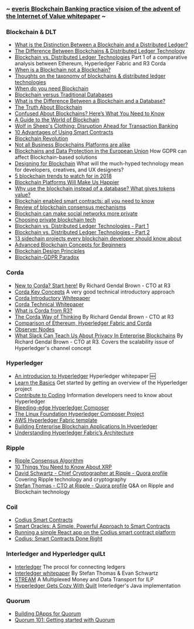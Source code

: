 ### ~ [everis Blockchain Banking practice vision of the advent of the Internet of Value whitepaper](https://github.com/jotaele84/blockchain-resources/blob/master/Resources/The%20Advent%20of%20the%20Internet%20of%20Value.pdf) ~

### Blockchain & DLT
* [What is the Distinction Between a Blockchain and a Distributed Ledger?](https://www.r3.com/blog/what-is-the-distinction-between-a-blockchain-and-a-distributed-ledger/)
* [The Difference Between Blockchains & Distributed Ledger Technology](https://towardsdatascience.com/the-difference-between-blockchains-distributed-ledger-technology-42715a0fa92)
* [Blockchain vs. Distributed Ledger Technologies](https://media.consensys.net/blockchain-vs-distributed-ledger-technologies-1e0289a87b16) Part 1 of a comparative analysis between Ethereum, Hyperledger Fabric and R3 Corda
* [When is a Blockchain not a Blockchain?](http://www.r3cev.com/blog/2017/2/24/when-is-a-blockchain-not-a-blockchain)
* [Thoughts on the taxonomy of blockchains & distributed ledger technologies](https://www.linkedin.com/pulse/thoughts-taxonomy-blockchains-distributed-ledger-colin-platt/)
* [When do you need Blockchain](https://www.cointelligence.com/content/when-do-you-need-blockchain/)
* [Blockchain versus Traditional Databases](https://hackernoon.com/blockchains-versus-traditional-databases-c1a728159f79)
* [What is the Difference Between a Blockchain and a Database?](https://www.coindesk.com/information/what-is-the-difference-blockchain-and-database/)
* [The Truth About Blockchain](https://hbr.org/2017/01/the-truth-about-blockchain)
* [Confused About Blockchains? Here’s What You Need to Know](https://www.nytimes.com/2018/06/27/business/dealbook/blockchains-guide-information.html)
* [A Guide to the World of Blockchain](https://www.nytimes.com/interactive/2018/06/27/business/dealbook/blockchain-currencies.html)
* [Wolf in Sheep's Clothing: Disruption Ahead for Transaction Banking](http://www.bain.com/publications/articles/disruption-ahead-for-transaction-banking.aspx)
* [10 Advantages of Using Smart Contracts](https://medium.com/@ChainTrade/10-advantages-of-using-smart-contracts-bc29c508691a)
* [Blockchain Revolution](http://blockchain-revolution.com/)
* [Not all Business Blockchains Platforms are alike](https://www.r3.com/blog/not-all-business-blockchain-platforms-are-alike/)
* [Blockchains and Data Protection in the European Union](https://github.com/jotaele84/blockchain-resources/blob/master/Resources/Blockchains-and-Data-Protection-in-the-European-Union.pdf) How GDPR can affect Blockchain-based solutions
* [Designing for Blockchain](https://medium.com/emerson-stone/designing-for-blockchain-f0e8c25997bd) What will the much-hyped technology mean for developers, creatives, and UX designers?
* [5 blockchain trends to watch for in 2018](https://enterprisersproject.com/article/2017/12/5-blockchain-trends-watch-2018?sc_cid=7016000000127ECAAY)
* [Blockchain Platforms Will Make Us Happier](https://hackernoon.com/blockchain-platforms-will-make-us-happier-8e460eb2ce74)
* [Why use the blockchain instead of a database? What gives tokens value?](https://hackernoon.com/why-use-the-blockchain-instead-of-a-database-what-gives-tokens-value-263449681153)
* [Blockchain enabled smart contracts: all you need to know](https://www.allerin.com/blog/blockchain-enabled-smart-contracts-all-you-need-to-know)
* [Review of blockchain consensus mechanisms](https://blog.wavesplatform.com/review-of-blockchain-consensus-mechanisms-f575afae38f2)
* [Blockchain can make social networks more private](https://thenextweb.com/contributors/2017/08/21/blockchain-can-make-social-networks-private-profitable/)
* [Choosing private blockchain tech](https://hackernoon.com/choosing-private-blockchain-tech-quorum-d33221d40b54)
* [Blockchain vs. Distributed Ledger Technologies - Part 1](https://media.consensys.net/blockchain-vs-distributed-ledger-technologies-1e0289a87b16)
* [Blockchain vs. Distributed Ledger Technologies - Part 2](https://media.consensys.net/blockchains-vs-distributed-ledger-technologies-part-2-governing-dynamics-a697848d5b82)
* [13 sidechain projects every blockchain developer should know about](https://hackernoon.com/13-sidechain-projects-every-blockchain-developer-should-know-about-804b65364107)
* [Advanced Blockchain Concepts for Beginners](https://medium.com/@mycoralhealth/advanced-blockchain-concepts-for-beginners-32887202afad)
* [Blockchain Design Principles](https://medium.com/design-ibm/blockchain-design-principles-599c5c067b6e)
* [Blockchain-GDPR Paradox](https://medium.com/wearetheledger/the-blockchain-gdpr-paradox-fc51e663d047)



### Corda
* [New to Corda? Start here!](https://medium.com/corda/new-to-corda-start-here-8ba9b48ab96c) By Richard Gendal Brown - CTO at R3
* [Corda Key Concepts](https://docs.corda.net/key-concepts.html) A very good technical introductory approach
* [Corda Introductory Whitepaper](https://docs.corda.net/_static/corda-introductory-whitepaper.pdf)
* [Corda Technical Whitepaper](https://docs.corda.net/_static/corda-technical-whitepaper.pdf)
* [What is Corda from R3?](https://medium.com/@mark.heaver/what-is-corda-from-r3-6f0657572ac1)
* [The Corda Way of Thinking](https://gendal.me/2017/02/21/the-corda-way-of-thinking/) By Richard Gendal Brown - CTO at R3
* [Comparison of Ethereum, Hyperledger Fabric and Corda](https://medium.com/@philippsandner/comparison-of-ethereum-hyperledger-fabric-and-corda-21c1bb9442f6)
* [Observer Nodes](https://docs.corda.net/tutorial-observer-nodes.html)
* [What Slack Can Teach Us About Privacy In Enterprise Blockchains](https://gendal.me/2017/07/20/what-slack-can-teach-us-about-privacy-in-enterprise-blockchains/) By Richard Gendal Brown - CTO at R3. Covers the scalability issue of Hyperledger's channel concept

### Hyperledger
* [An introducion to Hyperledger](https://www.hyperledger.org/wp-content/uploads/2018/08/HL_Whitepaper_IntroductiontoHyperledger.pdf) Hyperledger whitepaper 🆕
* [Learn the Basics](https://www.hyperledger.org/community/basics) Get started by getting an overview of the Hyperledger project
* [Contribute to Coding](https://www.hyperledger.org/community/coding) Information developers need to know about Hyperledger
* [Bleeding-edge Hyperledger Composer](https://medium.com/@sam_smith_77793/bleeding-edge-hyperledger-composer-a9f29e2b9fae)
* [The Linux Foundation Hyperledger Composer Project](https://medium.com/@sam_smith_77793/the-linux-foundation-hyperledger-composer-project-f1a9442afd0d)
* [AWS Hyperledger Fabric template](https://medium.com/coinmonks/get-started-with-blockchain-using-the-aws-hyperledger-fabric-template-an-unofficial-guide-551bc46af710)
* [Building Enterprise Blockchain Applications In Hyperledger](https://medium.com/@madronaventurelabs/building-enterprise-blockchain-applications-in-hyperledger-8d869bb214d9)
* [Understanding Hyperledger Fabric’s Architecture](https://medium.com/hyperlegendary/understanding-hyperledger-fabrics-architecture-3b37d81c3e96)


### Ripple
* [Ripple Consensus Algorithm](https://ripple.com/files/ripple_consensus_whitepaper.pdf)
* [10 Things You Need to Know About XRP](https://ripple.com/insights/10-things-need-know-xrp/)
* [David Schwartz - Chief Cryptographer at Ripple - Quora profile](https://www.quora.com/profile/David-Schwartz-9) Covering Ripple technology and cryptography
* [Stefan Thomas - CTO at Ripple - Quora profile](https://www.quora.com/profile/Stefan-Thomas-1) Q&A on Ripple and Blockchain technology

### Coil
* [Codius Smart Contracts](https://medium.com/coil/codius-smart-contracts-made-from-containers-b3b16c3e3890)
* [Smart Oracles: A Simple, Powerful Approach to Smart Contracts](https://github.com/codius/codius/wiki/Smart-Oracles:-A-Simple,-Powerful-Approach-to-Smart-Contracts)
* [Running a simple React app on the Codius smart contract platform](https://medium.com/codius/running-a-simple-react-app-on-the-codius-smart-contract-platform-7ddefce8cb06)
* [Codius: Smart Contracts Done Right](https://xrpcommunity.blog/codius-smart-contracts-done-right/)

### Interledger and Hyperledger quILt
* [Interledger](https://interledger.org/) The procol for connecting ledgers
* [Interledger whitepaper](https://interledger.org/interledger.pdf) By Stefan Thomas & Evan Schwartz
* [STREAM](https://interledger.org/rfcs/0029-stream/) A Multiplexed Money and Data Transport for ILP
* [Hyperledger Gets Cozy With Quilt](https://www.hyperledger.org/blog/2017/10/16/hyperledger-gets-cozy-with-quilt) Interledger's Java implementation

### Quorum
* [Building DApps for Quorum](http://truffleframework.com/tutorials/building-dapps-for-quorum-private-enterprise-blockchains)
* [Quorum 101: Getting started with Quorum](https://hackernoon.com/quorum-101-getting-started-with-quorum-9906294ea45b)

